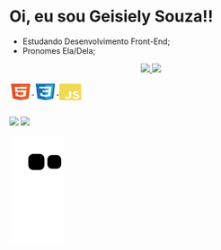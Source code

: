 # Oi, eu sou Geisiely Souza!!

- Estudando Desenvolvimento Front-End;
- Pronomes Ela/Dela;



<div align="center">
  <a href="https://github.com/geisielyos">
  <img height="180em" src="https://github-readme-stats.vercel.app/api?username=geisielyos&show_icons=true&theme=dark&include_all_commits=true&count_private=true"/>
  <img height="180em" src="https://github-readme-stats.vercel.app/api/top-langs/?username=geisielyos&layout=compact&langs_count=7&theme=dark"/>
</div>
<div style="display: inline_block"><br>
  
  <img align="center" alt="Geisiely-HTML" height="30" width="40" src="https://raw.githubusercontent.com/devicons/devicon/master/icons/html5/html5-original.svg">
  <img align="center" alt="Geisiely-CSS" height="30" width="40" src="https://raw.githubusercontent.com/devicons/devicon/master/icons/css3/css3-original.svg">
  <img align="center" alt="Geisiely-Js" height="30" width="40" src="https://raw.githubusercontent.com/devicons/devicon/master/icons/javascript/javascript-plain.svg">

</div>
  
 ##
 
<div> 

  <a href = "mailto:geisielesousa25@gmail.com"><img src="https://img.shields.io/badge/-Gmail-%23333?style=for-the-badge&logo=gmail&logoColor=white" target="_blank"></a>
  <a href="https://www.linkedin.com/in/geisiely-souza/" target="_blank"><img src="https://img.shields.io/badge/-LinkedIn-%230077B5?style=for-the-badge&logo=linkedin&logoColor=white" target="_blank"></a> 
 
  ![Snake animation](https://github.com/rafaballerini/rafaballerini/blob/output/github-contribution-grid-snake.svg)
 
</div>
